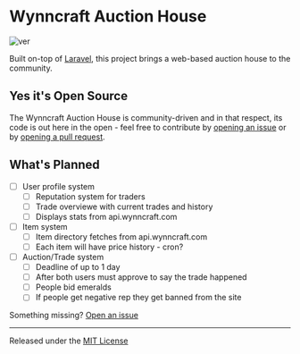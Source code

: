 # Wynncraft Auction House
![ver](http://img.shields.io/github/release/Tama63/WynncraftAuction.svg?style=flat)

Built on-top of [Laravel](http://laravel.com/), this project brings a web-based auction house to the community.

## Yes it's Open Source
The Wynncraft Auction House is community-driven and in that respect, its code is out here in the open - feel free to contribute by [opening an issue](https://github.com/Tama63/WynncraftAuction/issues/new) or by [opening a pull request](https://github.com/Tama63/WynncraftAuction/compare/).

## What's Planned
- [ ] User profile system
   - [ ] Reputation system for traders
   - [ ] Trade overviewe with current trades and history
   - [ ] Displays stats from api.wynncraft.com
- [ ] Item system
    - [ ] Item directory fetches from api.wynncraft.com
   - [ ] Each item will have price history - cron?
- [ ] Auction/Trade system
   - [ ] Deadline of up to 1 day
   - [ ] After both users must approve to say the trade happened
   - [ ] People bid emeralds
   - [ ] If people get negative rep they get banned from the site

Something missing? [Open an issue](https://github.com/Tama63/WynncraftAuction/issues/new)

---
Released under the [MIT License](http://opensource.org/licenses/MIT)
